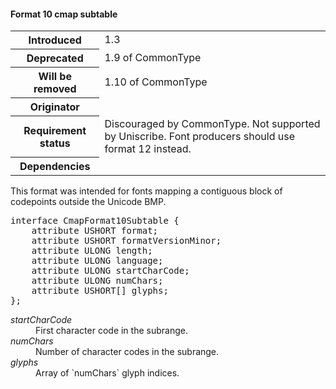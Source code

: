 <h4 id="format-10-cmap">Format 10 cmap subtable</h4>

<table>
    <tr><th>Introduced</th> <td> 1.3 </td> </tr>
    <tr><th>Deprecated</th> <td> 1.9 of CommonType </td> </tr>
    <tr><th>Will be removed</th> <td>  1.10 of CommonType</td></tr>
    <tr><th>Originator</th> <td> </td> </tr>
    <tr><th>Requirement status</th> <td> Discouraged by CommonType. Not supported by Uniscribe. Font producers should use format 12 instead.</td> </tr>
    <tr><th>Dependencies</th> <td> </td> </tr>
</table>

This format was intended for fonts mapping a contiguous block of codepoints outside the Unicode BMP.

<pre class="idl">
interface CmapFormat10Subtable {
    attribute USHORT format;
    attribute USHORT formatVersionMinor;
    attribute ULONG length;
    attribute ULONG language;
    attribute ULONG startCharCode;
    attribute ULONG numChars;
    attribute USHORT[] glyphs;
};</pre>

<dl dfn-type=attribute dfn-for=CmapFormat10Subtable>
  <dt><dfn>startCharCode</dfn></dt>
  <dd>First character code in the subrange.</dd>
  <dt><dfn>numChars</dfn></dt>
  <dd>Number of character codes in the subrange.</dd>
  <dt><dfn>glyphs</dfn></dt>
  <dd>Array of `numChars` glyph indices.</dd>
</dl>
